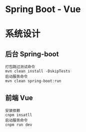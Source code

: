 # Spring Boot - Vue

# 系统设计
## 后台 Spring-boot
    打包跳过测试命令
    mvn clean install -DskipTests
    启动服务命令
    mvn clean spring-boot:run
## 前端 Vue
    安装依赖
    cnpm insatll
    启动服务命令
    cnpm run dev



